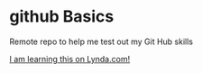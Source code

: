 # github Basics

Remote repo to help me test out my Git Hub skills

[I am learning this on Lynda.com!](http://www.lynda.com)

